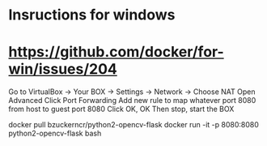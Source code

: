 # Insructions for windows
# https://github.com/docker/for-win/issues/204
Go to VirtualBox -> Your BOX -> Settings -> Network ->
Choose NAT
Open Advanced
Click Port Forwarding
Add new rule to map whatever port 8080 from host to guest port 8080
Click OK, OK
Then stop, start the BOX

docker pull bzuckerncr/python2-opencv-flask
docker run -it -p 8080:8080 python2-opencv-flask bash